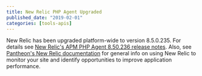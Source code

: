 ```yaml
---
title: New Relic PHP Agent Upgraded
published_date: "2019-02-01"
categories: [tools-apis]
---
```

New Relic has been upgraded platform-wide to version 8.5.0.235. For details see [New Relic's APM PHP Agent 8.50.236 release notes](https://docs.newrelic.com/docs/release-notes/agent-release-notes/php-release-notes/php-agent-850235). Also, see [Pantheon's New Relic documentation](/guides/new-relic) for general info on using New Relic to monitor your site and identify opportunities to improve application performance.
